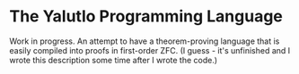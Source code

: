 # The Yalutlo Programming Language

Work in progress. An attempt to have a theorem-proving language that is easily
compiled into proofs in first-order ZFC. (I guess - it's unfinished and I wrote
this description some time after I wrote the code.)
